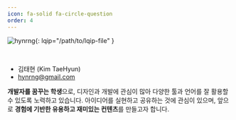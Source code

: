 ```yaml
---
icon: fa-solid fa-circle-question
order: 4
---
```


<!-- fas fa-info-circle -->

![hynrng](/info/hynrng.png){: lqip="/path/to/lqip-file" }

<br>

- 김태현 (Kim TaeHyun)
- hynrng@gmail.com

**개발자를 꿈꾸는 학생**으로, 디자인과 개발에 관심이 많아 다양한 툴과 언어를 잘 활용할 수 있도록 노력하고 있습니다. 아이디어를 실현하고 공유하는 것에 관심이 있으며, 앞으로 **경험에 기반한 유용하고 재미있는 컨텐츠**를 만들고자 합니다.